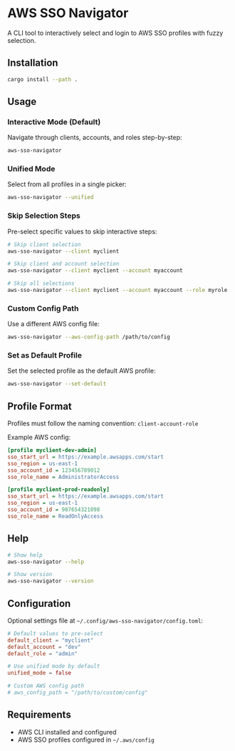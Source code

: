 # AWS SSO Navigator

A CLI tool to interactively select and login to AWS SSO profiles with fuzzy selection.

## Installation

```bash
cargo install --path .
```

## Usage

### Interactive Mode (Default)

Navigate through clients, accounts, and roles step-by-step:

```bash
aws-sso-navigator
```

### Unified Mode

Select from all profiles in a single picker:

```bash
aws-sso-navigator --unified
```

### Skip Selection Steps

Pre-select specific values to skip interactive steps:

```bash
# Skip client selection
aws-sso-navigator --client myclient

# Skip client and account selection
aws-sso-navigator --client myclient --account myaccount

# Skip all selections
aws-sso-navigator --client myclient --account myaccount --role myrole
```

### Custom Config Path

Use a different AWS config file:

```bash
aws-sso-navigator --aws-config-path /path/to/config
```

### Set as Default Profile

Set the selected profile as the default AWS profile:

```bash
aws-sso-navigator --set-default
```

## Profile Format

Profiles must follow the naming convention: `client-account-role`

Example AWS config:

```ini
[profile myclient-dev-admin]
sso_start_url = https://example.awsapps.com/start
sso_region = us-east-1
sso_account_id = 123456789012
sso_role_name = AdministratorAccess

[profile myclient-prod-readonly]
sso_start_url = https://example.awsapps.com/start
sso_region = us-east-1
sso_account_id = 987654321098
sso_role_name = ReadOnlyAccess
```

## Help

```bash
# Show help
aws-sso-navigator --help

# Show version
aws-sso-navigator --version
```

## Configuration

Optional settings file at `~/.config/aws-sso-navigator/config.toml`:

```toml
# Default values to pre-select
default_client = "myclient"
default_account = "dev" 
default_role = "admin"

# Use unified mode by default
unified_mode = false

# Custom AWS config path
# aws_config_path = "/path/to/custom/config"
```

## Requirements

- AWS CLI installed and configured
- AWS SSO profiles configured in `~/.aws/config`
